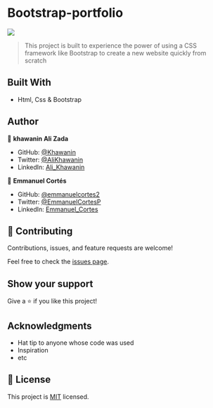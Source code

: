# Bootstrap-portfolio
![](https://img.shields.io/badge/Microverse-blueviolet)

> This project is built to experience the power of using a CSS framework like Bootstrap to create a new website quickly from scratch
 
## Built With

- Html, Css & Bootstrap

## Author

👤 **khawanin Ali Zada**

- GitHub: [@Khawanin](https://github.com/Khawanin)
- Twitter: [@AliKhawanin](https://twitter.com/AliKhawanin)
- LinkedIn: [Ali_Khawanin](https://www.linkedin.com/in/khawanin-ali-zada-93777b21a/)

👤 **Emmanuel Cortés**

- GitHub: [@emmanuelcortes2](https://github.com/emmanuelcortes2)
- Twitter: [@EmmanuelCortesP](https://twitter.com/EmmanuelCortesP)
- LinkedIn: [Emmanuel_Cortes](www.linkedin.com/in/emmanuel-cortés-padilla-490982140)



## 🤝 Contributing

Contributions, issues, and feature requests are welcome!

Feel free to check the [issues page](../../issues/).

## Show your support

Give a ⭐ if you like this project!

## Acknowledgments

- Hat tip to anyone whose code was used
- Inspiration
- etc

## 📝 License

This project is [MIT](./MIT.md) licensed.